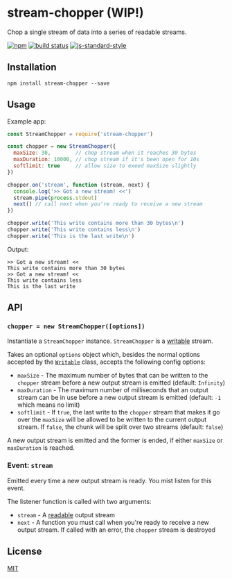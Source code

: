 # stream-chopper (WIP!)

Chop a single stream of data into a series of readable streams.

[![npm](https://img.shields.io/npm/v/stream-chopper.svg)](https://www.npmjs.com/package/stream-chopper)
[![build status](https://travis-ci.org/watson/stream-chopper.svg?branch=master)](https://travis-ci.org/watson/stream-chopper)
[![js-standard-style](https://img.shields.io/badge/code%20style-standard-brightgreen.svg?style=flat)](https://github.com/feross/standard)

## Installation

```
npm install stream-chopper --save
```

## Usage

Example app:

```js
const StreamChopper = require('stream-chopper')

const chopper = new StreamChopper({
  maxSize: 30,        // chop stream when it reaches 30 bytes
  maxDuration: 10000, // chop stream if it's been open for 10s
  softlimit: true     // allow size to exeed maxSize slightly
})

chopper.on('stream', function (stream, next) {
  console.log('>> Got a new stream! <<')
  stream.pipe(process.stdout)
  next() // call next when you're ready to receive a new stream
})

chopper.write('This write contains more than 30 bytes\n')
chopper.write('This write contains less\n')
chopper.write('This is the last write\n')
```

Output:

```
>> Got a new stream! <<
This write contains more than 30 bytes
>> Got a new stream! <<
This write contains less
This is the last write
```

## API

### `chopper = new StreamChopper([options])`

Instantiate a `StreamChopper` instance. `StreamChopper` is a [writable]
stream.

Takes an optional `options` object which, besides the normal options
accepted by the [`Writable`][writable] class, accepts the following
config options:

- `maxSize` - The maximum number of bytes that can be written to the
  `chopper` stream before a new output stream is emitted (default:
  `Infinity`)
- `maxDuration` - The maximum number of milliseconds that an output
  stream can be in use before a new output stream is emitted (default:
  `-1` which means no limit)
- `softlimit` - If `true`, the last write to the `chopper` stream that
  makes it go over the `maxSize` will be allowed to be written to the
  current output stream. If `false`, the chunk will be split over two
  streams (default: `false`)

A new output stream is emitted and the former is ended, if either
`maxSize` or `maxDuration` is reached.

### Event: `stream`

Emitted every time a new output stream is ready. You mist listen for
this event.

The listener function is called with two arguments:

- `stream` - A [readable] output stream
- `next` - A function you must call when you're ready to receive a new
  output stream. If called with an error, the `chopper` stream is
  destroyed

## License

[MIT](https://github.com/watson/stream-chopper/blob/master/LICENSE)

[writable]: https://nodejs.org/api/stream.html#stream_class_stream_writable
[readable]: https://nodejs.org/api/stream.html#stream_class_stream_readable
